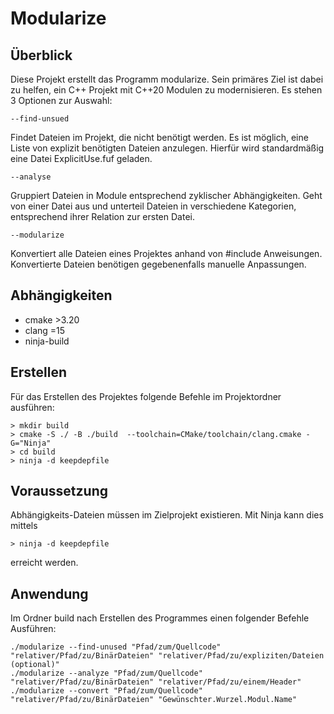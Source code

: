 # Modularize

## Überblick
Diese Projekt erstellt das Programm modularize. Sein primäres Ziel ist dabei zu helfen, ein C++ Projekt mit C++20 Modulen zu modernisieren. Es stehen 3 Optionen zur Auswahl:

```--find-unsued```

Findet Dateien im Projekt, die nicht benötigt werden. Es ist möglich, eine Liste von explizit benötigten Dateien anzulegen. Hierfür wird standardmäßig eine Datei ExplicitUse.fuf geladen.

```--analyse```

Gruppiert Dateien in Module entsprechend zyklischer Abhängigkeiten. Geht von einer Datei aus und unterteil Dateien in verschiedene Kategorien, entsprechend ihrer Relation zur ersten Datei.

```--modularize```

Konvertiert alle Dateien eines Projektes anhand von #include Anweisungen. Konvertierte Dateien benötigen gegebenenfalls manuelle Anpassungen.

## Abhängigkeiten

- cmake >3.20
- clang =15
- ninja-build

## Erstellen

Für das Erstellen des Projektes folgende Befehle im Projektordner ausführen: 

```
> mkdir build
> cmake -S ./ -B ./build  --toolchain=CMake/toolchain/clang.cmake -G="Ninja"
> cd build
> ninja -d keepdepfile
``` 

## Voraussetzung
Abhängigkeits-Dateien müssen im Zielprojekt existieren. Mit Ninja kann dies mittels

```
> ninja -d keepdepfile
```
erreicht werden.

## Anwendung
Im Ordner build nach Erstellen des Programmes einen folgender Befehle Ausführen:

```
./modularize --find-unused "Pfad/zum/Quellcode" "relativer/Pfad/zu/BinärDateien" "relativer/Pfad/zu/expliziten/Dateien (optional)"
./modularize --analyze "Pfad/zum/Quellcode" "relativer/Pfad/zu/BinärDateien" "relativer/Pfad/zu/einem/Header"
./modularize --convert "Pfad/zum/Quellcode" "relativer/Pfad/zu/BinärDateien" "Gewünschter.Wurzel.Modul.Name"
```
